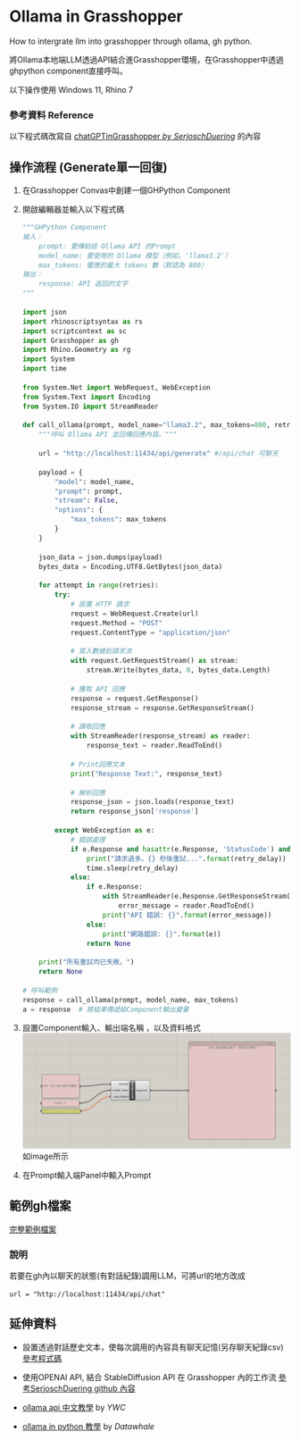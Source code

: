# Ollama in Grasshopper 

How to intergrate llm into grasshopper through ollama, gh python.

將Ollama本地端LLM透過API結合進Grasshopper環境，在Grasshopper中透過ghpython component直接呼叫。

以下操作使用 Windows 11, Rhino 7

### 參考資料 Reference 

以下程式碼改寫自 [chatGPTinGrasshopper *by SerjoschDuering*](https://github.com/SerjoschDuering/chatGPTinGrasshopper) 的內容

## 操作流程  (Generate單一回復)

1. 在Grasshopper Convas中創建一個GHPython Component
2. 開啟編輯器並輸入以下程式碼 
    ``` python
    """GHPython Component
    输入：
        prompt: 要傳給给 Ollama API 的Prompt
        model_name: 要使用的 Ollama 模型（例如，'llama3.2'）
        max_tokens: 響應的最大 tokens 數（默認為 800）
    输出：
        response: API 返回的文字
    """

    import json
    import rhinoscriptsyntax as rs
    import scriptcontext as sc
    import Grasshopper as gh
    import Rhino.Geometry as rg
    import System
    import time

    from System.Net import WebRequest, WebException
    from System.Text import Encoding
    from System.IO import StreamReader

    def call_ollama(prompt, model_name="llama3.2", max_tokens=800, retries=3, retry_delay=5):
        """呼叫 Ollama API 並回傳回應內容。"""

        url = "http://localhost:11434/api/generate" #/api/chat 可聊天

        payload = {
            "model": model_name,
            "prompt": prompt,
            "stream": False,  
            "options": {
                "max_tokens": max_tokens
            }
        }

        json_data = json.dumps(payload)
        bytes_data = Encoding.UTF8.GetBytes(json_data)

        for attempt in range(retries):
            try:
                # 設置 HTTP 請求
                request = WebRequest.Create(url)
                request.Method = "POST"
                request.ContentType = "application/json"

                # 寫入數據到請求流
                with request.GetRequestStream() as stream:
                    stream.Write(bytes_data, 0, bytes_data.Length)

                # 獲取 API 回應
                response = request.GetResponse()
                response_stream = response.GetResponseStream()

                # 讀取回應
                with StreamReader(response_stream) as reader:
                    response_text = reader.ReadToEnd()

                # Print回應文本
                print("Response Text:", response_text)

                # 解析回應
                response_json = json.loads(response_text)
                return response_json['response']

            except WebException as e:
                # 錯誤處理
                if e.Response and hasattr(e.Response, 'StatusCode') and e.Response.StatusCode == 429:
                    print("請求過多。{} 秒後重試...".format(retry_delay))
                    time.sleep(retry_delay)
                else:
                    if e.Response:
                        with StreamReader(e.Response.GetResponseStream()) as reader:
                            error_message = reader.ReadToEnd()
                        print("API 錯誤: {}".format(error_message))
                    else:
                        print("網路錯誤: {}".format(e))
                    return None

        print("所有重試均已失敗。")
        return None

    # 呼叫範例
    response = call_ollama(prompt, model_name, max_tokens)
    a = response  # 將結果傳遞給Component輸出變量

    ```
3. 設置Component輸入、輸出端名稱 ，以及資料格式
![參考圖片](image/ollamainghcanvas.png)
如image所示 

4. 在Prompt輸入端Panel中輸入Prompt

## 範例gh檔案

[完整範例檔案](example_files/ollamaingh.gh)

### 說明

若要在gh內以聊天的狀態(有對話紀錄)調用LLM，可將url的地方改成 

`url = "http://localhost:11434/api/chat"`

## 延伸資料

- 設置透過對話歷史文本，使每次調用的內容具有聊天記憶(另存聊天紀錄csv) [參考程式碼](Ollama-in-Grasshopper/ollamainghwithcsvhistory.py)


- 使用OPENAI API, 結合 StableDiffusion API 在 Grasshopper 內的工作流 [參考SerjoschDuering github 內容](https://github.com/SerjoschDuering/chatGPTinGrasshopper)

- [ollama api 中文教學](https://ywctech.net/ml-ai/ollama-first-try/) by *YWC*
- [ollama in python 教學](https://github.com/datawhalechina/handy-ollama/blob/main/docs/C4/1.%20Ollama%20API%20%E4%BD%BF%E7%94%A8%E6%8C%87%E5%8D%97.md) by *Datawhale*
